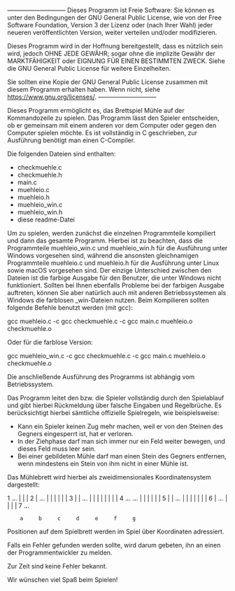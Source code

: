 –––––––––––––––––––
Dieses Programm ist Freie Software: Sie können es unter den Bedingungen der GNU General Public License, wie von der Free Software Foundation, Version 3 der Lizenz oder (nach Ihrer Wahl) jeder neueren veröffentlichten Version, weiter verteilen und/oder modifizieren.

Dieses Programm wird in der Hoffnung bereitgestellt, dass es nützlich sein wird, jedoch OHNE JEDE GEWÄHR; sogar ohne die implizite Gewähr der MARKTFÄHIGKEIT oder EIGNUNG FÜR EINEN BESTIMMTEN ZWECK. Siehe die GNU General Public License für weitere Einzelheiten.

Sie sollten eine Kopie der GNU General Public License zusammen mit diesem Programm erhalten haben. Wenn nicht, siehe https://www.gnu.org/licenses/.
–––––––––––––––––––



Dieses Programm ermöglicht es, das Brettspiel Mühle auf der Kommandozeile zu spielen. Das Programm lässt den Spieler entscheiden, ob er gemeinsam mit einem anderen vor dem Computer oder gegen den Computer spielen möchte. Es ist vollständig in C geschrieben, zur Ausführung benötigt man einen C-Compiler.

Die folgenden Dateien sind enthalten:

* checkmuehle.c
* checkmuehle.h
* main.c
* muehleio.c
* muehleio.h
* muehleio_win.c
* muehleio_win.h
* diese readme-Datei

Um zu spielen, werden zunächst die einzelnen Programmteile kompiliert und dann das gesamte Programm. Hierbei ist zu beachten, dass die Programmteile muehleio_win.c und muehleio_win.h für die Ausführung unter Windows vorgesehen sind, während die ansonsten gleichnamigen Programmteile muehleio.c und muehleio.h für die Ausführung unter Linux sowie macOS vorgesehen sind. Der einzige Unterschied zwischen den Dateien ist die farbige Ausgabe für den Benutzer, die unter Windows nicht funktioniert. Sollten bei Ihnen ebenfalls Probleme bei der farbigen Ausgabe auftreten, können Sie aber natürlich auch mit anderen Betriebssystemen als Windows die farblosen _win-Dateien nutzen. Beim Kompilieren sollten folgende Befehle benutzt werden (mit gcc):

gcc muehleio.c -c
gcc checkmuehle.c -c
gcc main.c muehleio.o checkmuehle.o

Oder für die farblose Version: 

gcc muehleio_win.c -c
gcc checkmuehle.c -c
gcc main.c muehleio.o checkmuehle.o

Die anschließende Ausführung des Programms ist abhängig vom Betriebssystem.

Das Programm leitet den bzw. die Spieler vollständig durch den Spielablauf und gibt hierbei Rückmeldung über falsche Eingaben und Regelbrüche. Es berücksichtigt hierbei sämtliche offizielle Spielregeln, wie beispielsweise:

* Kann ein Spieler keinen Zug mehr machen, weil er von den Steinen des Gegners eingesperrt ist, hat er verloren.
* In der Ziehphase darf man sich immer nur ein Feld weiter bewegen, und dieses Feld muss leer sein.
* Bei einer gebildeten Mühle darf man einen Stein des Gegners entfernen, wenn mindestens ein Stein von ihm nicht in einer Mühle ist.

Das Mühlebrett wird hierbei als zweidimensionales Koordinatensystem dargestellt:

1       ._________________._________________.
        |                 |                 |
2       |     .___________.___________.     |
        |     |           |           |     |
3       |     |     ._____._____.     |     |
        |     |     |           |     |     |
4       ._____._____.           ._____._____.
        |     |     |           |     |     |
5       |     |     ._____._____.     |     |
        |     |           |           |     |
6       |     .___________.___________.     |
        |                 |                 |
7       ._________________._________________.

        a     b     c     d     e     f     g

Positionen auf dem Spielbrett werden im Spiel über Koordinaten adressiert.

Falls ein Fehler gefunden werden sollte, wird darum gebeten, ihn an einen der Programmentwickler zu melden.

Zur Zeit sind keine Fehler bekannt.

Wir wünschen viel Spaß beim Spielen!
